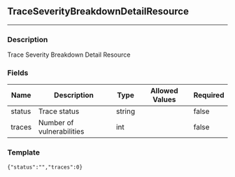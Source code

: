 ## TraceSeverityBreakdownDetailResource
---
### Description
Trace Severity Breakdown Detail Resource
### Fields
| Name | Description | Type | Allowed Values | Required |
| ---- | ----------- | ---- | -------------- | -------- |
| status | Trace status | string |  | false |
| traces | Number of vulnerabilities | int |  | false |
### Template
```
{"status":"","traces":0}
```
